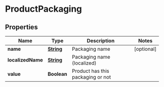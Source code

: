 
# ProductPackaging

## Properties
Name | Type | Description | Notes
------------ | ------------- | ------------- | -------------
**name** | [**String**](String.md) | Packaging name |  [optional]
**localizedName** | [**String**](String.md) | Packaging name (localized) | 
**value** | **Boolean** | Product has this packaging or not | 



